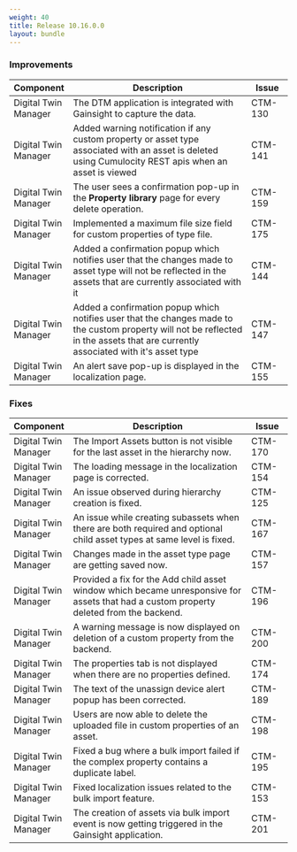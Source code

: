 ```yaml
---
weight: 40
title: Release 10.16.0.0
layout: bundle
---
```


### Improvements

<div><table ><colgroup>
<col style="width: 15%;"><col style="width: 70%;"><col style="width: 15%;"></colgroup>
<thead><tr>
<th>
Component</th>
<th>
Description</th>
<th>
Issue</th>
</tr>
</thead><tbody>

<tr>
<td>Digital Twin Manager</td>
<td>The DTM application is integrated with Gainsight to capture the data.</td>
<td>CTM-130</td>
</tr>

<tr>
<td>Digital Twin Manager</td>
<td>Added warning notification if any custom property or asset type associated with an asset is deleted using Cumulocity REST apis when an asset is viewed</td>
<td>CTM-141</td>
</tr>

<tr>
<td>Digital Twin Manager</td>
<td>The user sees a confirmation pop-up in the <b>Property library</b> page for every delete operation.</td>
<td>CTM-159</td>
</tr>

<tr>
<td>Digital Twin Manager</td>
<td>Implemented a maximum file size field for custom properties of type file.</td>
<td>CTM-175</td>
</tr>

<tr>
<td>Digital Twin Manager</td>
<td>Added a confirmation popup which notifies user that the changes made to asset type will not be reflected in the assets that are currently associated with it</td>
<td>CTM-144</td>
</tr>

<tr>
<td>Digital Twin Manager</td>
<td>Added a confirmation popup which notifies user that the changes made to the custom property will not be reflected in the assets that are currently associated with it's asset type</td>
<td>CTM-147</td>
</tr>

<tr>
<td>Digital Twin Manager</td>
<td>An alert save pop-up is displayed in the localization page.</td>
<td>CTM-155</td>
</tr>

</tbody></table></div>

### Fixes

<div><table ><colgroup>
<col style="width: 15%;"><col style="width: 70%;"><col style="width: 15%;"></colgroup>
<thead><tr>
<th>
Component</th>
<th>
Description</th>
<th>
Issue</th>
</tr>
</thead><tbody>

<tr>
<td>Digital Twin Manager</td>
<td>The Import Assets button is not visible for the last asset in the hierarchy now.</td>
<td>CTM-170</td>
</tr>

<tr>
<td>Digital Twin Manager</td>
<td>The loading message in the localization page is corrected.</td>
<td>CTM-154</td>
</tr>

<tr>
<td>Digital Twin Manager</td>
<td>An issue observed during hierarchy creation is fixed.</td>
<td>CTM-125</td>
</tr>

<tr>
<td>Digital Twin Manager</td>
<td>An issue while creating subassets when there are both required and optional child asset types at same level is fixed.</td>
<td>CTM-167</td>
</tr>

<tr>
<td>Digital Twin Manager</td>
<td>Changes made in the asset type page are getting saved now.</td>
<td>CTM-157</td>
</tr>

<tr>
<td>Digital Twin Manager</td>
<td>Provided a fix for the Add child asset window which became unresponsive for assets that had a custom property deleted from the backend.</td>
<td>CTM-196</td>
</tr>

<tr>
<td>Digital Twin Manager</td>
<td>A warning message is now displayed on deletion of a custom property from the backend.</td>
<td>CTM-200</td>
</tr>

<tr>
<td>Digital Twin Manager</td>
<td>The properties tab is not displayed when there are no properties defined.</td>
<td>CTM-174</td>
</tr>

<tr>
<td>Digital Twin Manager</td>
<td>The text of the unassign device alert popup has been corrected.</td>
<td>CTM-189</td>
</tr>

<tr>
<td>Digital Twin Manager</td>
<td>Users are now able to delete the uploaded file in custom properties of an asset.</td>
<td>CTM-198</td>
</tr>

<tr>
<td>Digital Twin Manager</td>
<td>Fixed a bug where a bulk import failed if the complex property contains a duplicate label.</td>
<td>CTM-195</td>
</tr>

<tr>
<td>Digital Twin Manager</td>
<td>Fixed localization issues related to the bulk import feature.</td>
<td>CTM-153</td>
</tr>

<tr>
<td>Digital Twin Manager</td>
<td>The creation of assets via bulk import event is now getting triggered in the Gainsight application.</td>
<td>CTM-201</td>
</tr>

</tbody></table></div>
